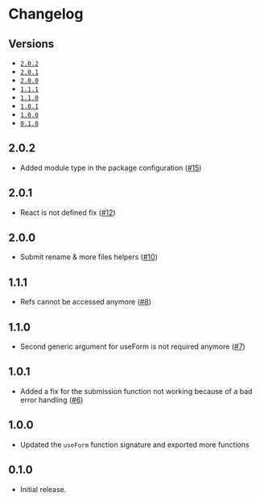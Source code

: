 # Changelog

## Versions

- [`2.0.2`](#202)
- [`2.0.1`](#201)
- [`2.0.0`](#200)
- [`1.1.1`](#111)
- [`1.1.0`](#110)
- [`1.0.1`](#101)
- [`1.0.0`](#100)
- [`0.1.0`](#010)

## 2.0.2

- Added module type in the package configuration ([#15](https://github.com/aminnairi/react-form/pull/15))

## 2.0.1

- React is not defined fix ([#12](https://github.com/aminnairi/react-form/pull/12))

## 2.0.0

- Submit rename & more files helpers ([#10](https://github.com/aminnairi/react-form/pull/10))

## 1.1.1

- Refs cannot be accessed anymore ([#8](https://github.com/aminnairi/react-form/issues/8))

## 1.1.0

- Second generic argument for useForm is not required anymore ([#7](https://github.com/aminnairi/react-form/pull/7))

## 1.0.1

- Added a fix for the submission function not working because of a bad error handling ([#6](https://github.com/aminnairi/react-form/pull/6))

## 1.0.0

- Updated the `useForm` function signature and exported more functions

## 0.1.0

- Initial release.